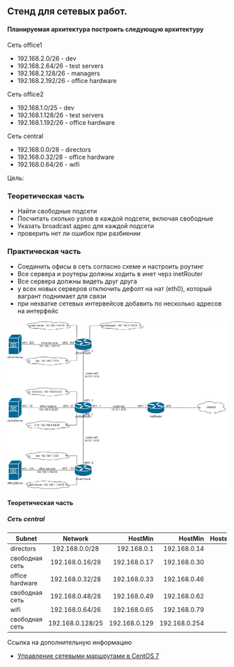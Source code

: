 ## Стенд для сетевых работ.

#### Планируемая архитектура построить следующую архитектуру

Сеть office1
- 192.168.2.0/26 - dev
- 192.168.2.64/26 - test servers
- 192.168.2.128/26 - managers
- 192.168.2.192/26 - office hardware

Сеть office2
- 192.168.1.0/25 - dev
- 192.168.1.128/26 - test servers
- 192.168.1.192/26 - office hardware


Сеть central
- 192.168.0.0/28 - directors
- 192.168.0.32/28 - office hardware
- 192.168.0.64/26 - wifi

Цель:

### Теоретическая часть
- Найти свободные подсети
- Посчитать сколько узлов в каждой подсети, включая свободные
- Указать broadcast адрес для каждой подсети
- проверить нет ли ошибок при разбиении

### Практическая часть
- Соединить офисы в сеть согласно схеме и настроить роутинг
- Все сервера и роутеры должны ходить в инет черз inetRouter
- Все сервера должны видеть друг друга
- у всех новых серверов отключить дефолт на нат (eth0), который вагрант поднимает для связи
- при нехватке сетевых интервейсов добавить по несколько адресов на интерфейс

![](topology.jpg)

#### Теоретическая часть

##### Сеть central

|      Subnet      |    Network        |  HostMin      |  HostMin      | Hosts/Net |   Broadcast   |
|------------------|:-----------------:|--------------:|--------------:|----------:|--------------:|
| directors        | 192.168.0.0/28    | 192.168.0.1   | 192.168.0.14  |   14      | 192.168.0.15  |
| свободная сеть   | 192.168.0.16/28   | 192.168.0.17  | 192.168.0.30  |   14      | 192.168.0.31  |
| office hardware  | 192.168.0.32/28   | 192.168.0.33  | 192.168.0.46  |   14      | 192.168.0.47  |
| свободная сеть   | 192.168.0.48/28   | 192.168.0.49  | 192.168.0.62  |   14      | 192.168.0.63  |
| wifi             | 192.168.0.64/26   | 192.168.0.65  | 192.168.0.79  |   62      | 192.168.0.127 |
| свободная сеть   | 192.168.0.128/25  | 192.168.0.129 | 192.168.0.254 |   126     | 192.168.0.255 |






Ссылка на дополнительную информацию
- [Управление сетевыми маршрутами в CentOS 7](https://www.dmosk.ru/miniinstruktions.php?mini=route-centos)
